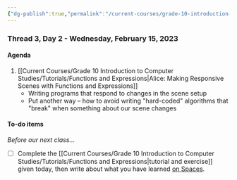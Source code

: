 ```yaml
---
{"dg-publish":true,"permalink":"/current-courses/grade-10-introduction-to-computer-studies/section-2/thread-3/day-2/","dgHomeLink":false}
---
```


### Thread 3, Day 2 - Wednesday, February 15, 2023
#### Agenda

1. [[Current Courses/Grade 10 Introduction to Computer Studies/Tutorials/Functions and Expressions\|Alice: Making Responsive Scenes with Functions and Expressions]]
	- Writing programs that respond to changes in the scene setup
	- Put another way – how to avoid writing "hard-coded" algorithms that "break" when something about our scene changes

#### To-do items
*Before our next class...*

- [ ] Complete the [[Current Courses/Grade 10 Introduction to Computer Studies/Tutorials/Functions and Expressions\|tutorial and exercise]] given today, then write about what you have learned [on Spaces](https://ca.spacesedu.com/).